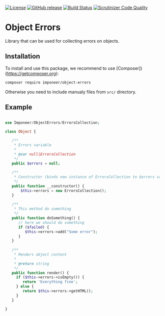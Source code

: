 [![License](https://img.shields.io/github/license/imponeer/object-errors.svg?maxAge=2592000)](LICENSE)
[![GitHub release](https://img.shields.io/github/release/imponeer/object-errors.svg?maxAge=2592000)](https://github.com/imponeer/object-errors/releases) [![Build Status](https://travis-ci.org/imponeer/object-errors.svg?branch=master)](https://travis-ci.org/imponeer/object-errors) [![Scrutinizer Code Quality](https://scrutinizer-ci.com/g/imponeer/object-errors/badges/quality-score.png)](https://scrutinizer-ci.com/g/imponeer/object-errors/)

# Object Errors

Library that can be used for collecting errors on objects.

## Installation

To install and use this package, we recommend to use [Composer])(https://getcomposer.org):

```bash
composer require imponeer/object-errors
```

Otherwise you need to include manualy files from `src/` directory. 

## Example

```php

use Imponeer/ObjectErrors/ErrorsCollection;

class Object {

   /**
    * Errors variable
    *
    * @var null|ErrorsCollection
    */
   public $errors = null;
   
   /**
    * Constructor (binds new instance of ErrorsCollection to $errors var)
    */
   public function __constructor() {
       $this->errors = new ErrorsCollection();
   }
   
   /**
    * This method do something
    */
   public function doSomething() {
      // here we should do something
      if ($failed) {
         $this->errors->add("Some error");
      }
   }
   
   /**
    * Renders object content
    *
    * @return string
    */
   public function render() {
     if ($this->errors->isEmpty()) {
        return 'Everything fine';
     } else {
        return $this->errors->getHTML();
     }
   }

}

```
